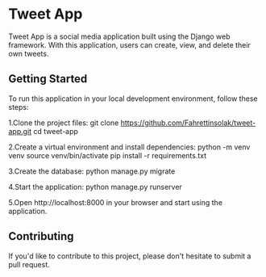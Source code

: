 # Tweet App
Tweet App is a social media application built using the Django web framework. With this application, users can create, view, and delete their own tweets.

## Getting Started
To run this application in your local development environment, follow these steps:

1.Clone the project files:
    git clone https://github.com/Fahrettinsolak/tweet-app.git
    cd tweet-app

2.Create a virtual environment and install dependencies:
    python -m venv venv
    source venv/bin/activate
    pip install -r requirements.txt

3.Create the database:
    python manage.py migrate

4.Start the application:
    python manage.py runserver
    
5.Open http://localhost:8000 in your browser and start using the application.

## Contributing
If you'd like to contribute to this project, please don't hesitate to submit a pull request.
